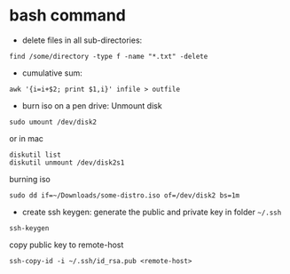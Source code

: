 
# bash command

- delete files in all sub-directories:
```
find /some/directory -type f -name "*.txt" -delete
```

- cumulative sum:
```
awk '{i=i+$2; print $1,i}' infile > outfile
```

- burn iso on a pen drive:
Unmount disk
```
sudo umount /dev/disk2
```
or in mac
```
diskutil list
diskutil unmount /dev/disk2s1
```
burning iso
```
sudo dd if=~/Downloads/some-distro.iso of=/dev/disk2 bs=1m
```

- create ssh keygen:
generate the public and private key in folder `~/.ssh`
```
ssh-keygen
```
copy public key to remote-host
```
ssh-copy-id -i ~/.ssh/id_rsa.pub <remote-host>
```